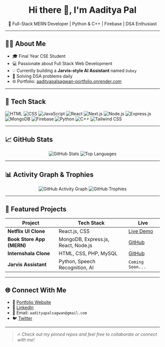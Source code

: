 <h1 align="center">Hi there 👋, I'm Aaditya Pal</h1>
<p align="center">🚀 Full-Stack MERN Developer | Python & C++ | Firebase | DSA Enthusiast</p>

---

## 🧑‍💻 About Me

- 🎓 Final Year CSE Student
- 💻 Passionate about Full Stack Web Development
- 💡 Currently building a **Jarvis-style AI Assistant** named `Dubey`
- 🎯 Solving DSA problems daily
- 🌐 Portfolio: [aadityapalsagwan-portfolio.onrender.com](https://aadityapalsagwan-portfolio.onrender.com/)

---

## 🚀 Tech Stack

![HTML](https://img.shields.io/badge/HTML-90%25-orange)
![CSS](https://img.shields.io/badge/CSS-85%25-blue)
![JavaScript](https://img.shields.io/badge/JavaScript-80%25-yellow)
![React](https://img.shields.io/badge/React-75%25-61DAFB)
![Next.js](https://img.shields.io/badge/Next.js-65%25-black)
![Node.js](https://img.shields.io/badge/Node.js-70%25-green)
![Express.js](https://img.shields.io/badge/Express.js-70%25-gray)
![MongoDB](https://img.shields.io/badge/MongoDB-70%25-brightgreen)
![Firebase](https://img.shields.io/badge/Firebase-60%25-yellow)
![Python](https://img.shields.io/badge/Python-85%25-blue)
![C++](https://img.shields.io/badge/C++-80%25-lightblue)
![Tailwind CSS](https://img.shields.io/badge/TailwindCSS-75%25-teal)

---

## 📈 GitHub Stats

<p align="center">
  <img src="https://github-readme-stats.vercel.app/api?username=aadityapalsagwan&show_icons=true&theme=radical" alt="GitHub Stats" />
  <img src="https://github-readme-stats.vercel.app/api/top-langs/?username=aadityapalsagwan&layout=compact&theme=radical" alt="Top Languages" />
</p>

---

## 📊 Activity Graph & Trophies

<p align="center">
  <img src="https://github-readme-activity-graph.vercel.app/graph?username=aadityapalsagwan&theme=react-dark" alt="GitHub Activity Graph" />
  <img src="https://github-profile-trophy.vercel.app/?username=aadityapalsagwan&theme=monokai" alt="GitHub Trophies" />
</p>

---

## 💼 Featured Projects

| Project | Tech Stack | Live |
|--------|------------|------|
| **Netflix UI Clone** | React.js, CSS | [Live Demo](https://netflix-clone-tg3x.onrender.com/) |
| **Book Store App (MERN)** | MongoDB, Express.js, React, Node.js | [GitHub](https://github.com/aadityapal123/book-store) |
| **Internshala Clone** | HTML, CSS, PHP, MySQL | [GitHub](https://github.com/aadityapal123/internshala-clone) |
| **Jarvis Assistant** | Python, Speech Recognition, AI | `Coming Soon...` |

---

## 🌐 Connect With Me

- 🔗 [Portfolio Website](https://aadityapalsagwan-portfolio.onrender.com/)
- 💼 [LinkedIn](https://linkedin.com/in/aadityapalsagwan)
- 📧 Email: `aadityapalsagwan@gmail.com`
- 🐦 [Twitter](https://twitter.com/aadityapalsagwan)

---

> 🔥 *Check out my pinned repos and feel free to collaborate or connect with me!*  

